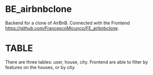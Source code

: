 # BE_airbnbclone
Backend for a clone of AirBnB. Connected with the Frontend https://github.com/FrancescoMicunco/FE_airbnbclone.

# TABLE
There are three tables: user, house, city. Frontend are able to filter by features on the houses, or by city.
